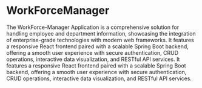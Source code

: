 # WorkForceManager
The WorkForce-Manager Application is a comprehensive solution for handling employee and department information, showcasing the integration of enterprise-grade technologies with modern web frameworks. It features a responsive React frontend paired with a scalable Spring Boot backend, offering a smooth user experience with secure authentication, CRUD operations, interactive data visualization, and RESTful API services.
It features a responsive React frontend paired with a scalable Spring Boot backend, offering a smooth user experience with secure authentication, CRUD operations, interactive data visualization, and RESTful API services.
